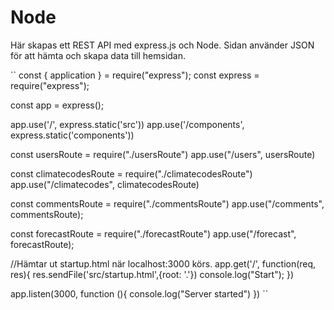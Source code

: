 # Node

Här skapas ett REST API med express.js och Node. Sidan använder JSON för att hämta och skapa data till hemsidan.

``
const { application } = require("express");
const express = require("express");

const app = express();

app.use('/', express.static('src'))
app.use('/components', express.static('components'))

const usersRoute = require("./usersRoute")
app.use("/users", usersRoute)

const climatecodesRoute = require("./climatecodesRoute")
app.use("/climatecodes", climatecodesRoute)

const commentsRoute = require("./commentsRoute")
app.use("/comments", commentsRoute);

const forecastRoute = require("./forecastRoute")
app.use("/forecast", forecastRoute);

//Hämtar ut startup.html när localhost:3000 körs.
app.get('/', function(req, res){
    res.sendFile('src/startup.html',{root: '.'})
    console.log("Start");
})

app.listen(3000, function (){
    console.log("Server started")
})
``
